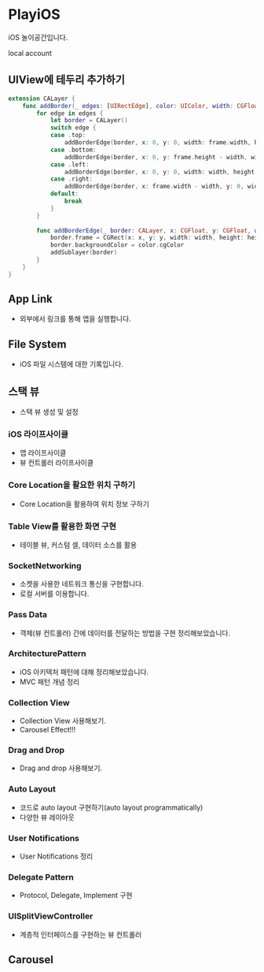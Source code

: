 # PlayiOS
iOS 놀이공간입니다.

local account

## UIView에 테두리 추가하기
```swift
extension CALayer {
    func addBorder(_ edges: [UIRectEdge], color: UIColor, width: CGFloat) {
        for edge in edges {
            let border = CALayer()
            switch edge {
            case .top:
                addBorderEdge(border, x: 0, y: 0, width: frame.width, height: width)
            case .bottom:
                addBorderEdge(border, x: 0, y: frame.height - width, width: frame.width, height: width)
            case .left:
                addBorderEdge(border, x: 0, y: 0, width: width, height: frame.height)
            case .right:
                addBorderEdge(border, x: frame.width - width, y: 0, width: width, height: frame.height)
            default:
                break
            }
        }
        
        func addBorderEdge(_ border: CALayer, x: CGFloat, y: CGFloat, width: CGFloat, height: CGFloat) {
            border.frame = CGRect(x: x, y: y, width: width, height: height)
            border.backgroundColor = color.cgColor
            addSublayer(border)
        }
    }
}
```

## App Link

-   외부에서 링크를 통해 앱을 실행합니다.

## File System

- iOS 파일 시스템에 대한 기록입니다.

## 스택 뷰

- 스택 뷰 생성 및 설정

### iOS 라이프사이클

- 앱 라이프사이클
- 뷰 컨트롤러 라이프사이클

### Core Location을 활요한 위치 구하기

- Core Location을 활용하여 위치 정보 구하기

### Table View를 활용한 화면 구현

- 테이블 뷰, 커스텀 셀, 데이터 소스를 활용

### SocketNetworking

- 소켓을 사용한 네트워크 통신을 구현합니다.
- 로컬 서버를 이용합니다.

### Pass Data

- 객체(뷰 컨트롤러) 간에 데이터를 전달하는 방법을 구현 정리해보았습니다.

### ArchitecturePattern

-   iOS 아키텍처 패턴에 대해 정리해보았습니다.
-   MVC 패턴 개념 정리

### Collection View

-   Collection View 사용해보기.
-   Carousel Effect!!!

### Drag and Drop

-   Drag and drop 사용해보기.

### Auto Layout

-   코드로 auto layout 구현하기(auto layout programmatically)
-   다양한 뷰 레이아웃

### User Notifications

-   User Notifications 정리

### Delegate Pattern

- Protocol, Delegate, Implement 구현

### UISplitViewController

- 계층적 인터페이스를 구현하는 뷰 컨트롤러

## Carousel
